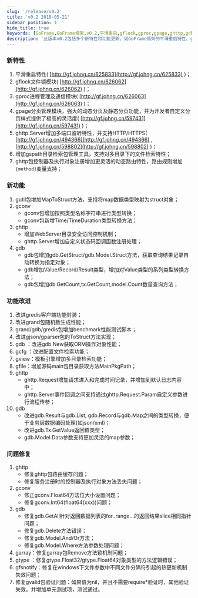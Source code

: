 ```yaml
---
slug: '/release/v0.2'
title: 'v0.2 2018-05-21'
sidebar_position: 1
hide_title: true
keywords: [GoFrame,GoFrame框架,v0.2,平滑重启,gflock,gproc,gpage,ghttp,gdb,功能改进]
description: '此版本v0.2包括多个新特性和功能更新，如GoFrame框架的平滑重启特性、gflock文件锁模块、gproc进程管理模块以及强大的gpage分页管理模块。此外，还新增了ghttp.Server多端口监听特性和gspath目录检索工具。功能改进涵盖增强的gredis客户端、gdb方法的性能优化以及ghttp包中请求记录的增强。多个问题修复确保了GoFrame框架的稳定性与可靠性。'
---
```


### 新特性

1. 平滑重启特性( [http://gf.johng.cn/625833](http://gf.johng.cn/625833) )；
2. gflock文件锁模块( [http://gf.johng.cn/626062](http://gf.johng.cn/626062) )；
3. gproc进程管理及通信模块( [http://gf.johng.cn/626063](http://gf.johng.cn/626063) )；
4. gpage分页管理模块，强大的动态分页及静态分页功能，并为开发者自定义分页样式提供了极高的灵活度( [http://gf.johng.cn/597431](http://gf.johng.cn/597431) )；
5. ghttp.Server增加多端口监听特性，并支持HTTP/HTTPS( [http://gf.johng.cn/494366](http://gf.johng.cn/494366) , [http://gf.johng.cn/598802](http://gf.johng.cn/598802) )；
6. 增加gspath目录检索包管理工具，支持对多目录下的文件检索特性；
7. ghttp包控制器及执行对象注册增加更灵活的动态路由特性，路由规则增加`{method}`变量支持；

### 新功能

1. gutil包增加MapToStruct方法，支持将map数据类型映射为struct对象；
2. gconv
   - gconv包增加按照类型名称字符串进行类型转换；
   - gconv包新增Time/TimeDuration类型转换方法；
3. ghttp
   - 增加WebServer目录安全访问控制机制；
   - ghttp.Server增加自定义状态码回调函数注册处理；
4. gdb
   - gdb包增加gdb.GetStruct/gdb.Model.Struct方法，获取查询结果记录自动转换为指定对象；
   - gdb增加Value/Record/Result类型，增加对Value类型的系列类型转换方法；
   - gdb包增加db.GetCount,tx.GetCount,model.Count数量查询方法；

### 功能改进

01. 改进gredis客户端功能封装；
02. 改进grand包随机数生成性能；
03. grand/gdb/gredis包增加benchmark性能测试脚本；
04. 改进gjson/gparser包的ToStruct方法实现；
05. gdb ：改进gdb.New获取ORM操作对象性能；
06. gcfg ：改进配置文件检索功能；
07. gview：模板引擎增加多目录检索功能；
08. gfile：增加源码main包目录获取方法MainPkgPath；
09. ghttp
    - ghttp.Request增加请求进入和完成时间记录，并增加到默认日志内容中；
    - ghttp.Server事件回调之间支持通过ghttp.Request.Param自定义参数进行流程传参；
10. gdb
    - 改进gdb.Result与gdb.List, gdb.Record与gdb.Map之间的类型转换，便于业务层数据编码处理(如json/xml)；
    - 改进gdb.Tx.GetValue返回值类型；
    - gdb.Model.Data参数支持更加灵活的map参数；

### 问题修复

1. ghttp
   - 修复ghttp包路由缓存问题；
   - 修复服务注册时的控制器及执行对象方法丢失问题；
2. gconv
   - 修正gconv.Float64方法位大小设置问题；
   - 修复gconv.Int64(float64(xxx))问题；
3. gdb
   - 修复gdb.GetAll针对返回数据列表的for..range…的返回结果slice相同指针问题；
   - 修复gdb.Delete方法错误；
   - 修复gdb.Model.And/Or方法；
   - 修复gdb.Model.Where方法参数处理问题；
4. garray：修复garray包Remove方法锁机制问题；
5. gtype ：修复gtype.Float32/gtype.Float64对象类型的方法逻辑错误；
6. gfsnotify：修复在windows下文件参数中不同文件分隔符引起的热更新机制失效问题；
7. 修复gvalid包验证问题：如果值为nil，并且不需要require\*验证时，其他验证失效。并增加单元测试项，测试通过。